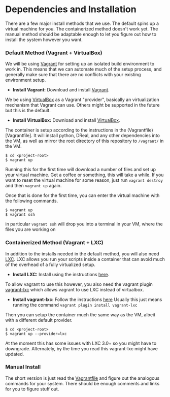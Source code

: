 # Dependencies and Installation

There are a few major install methods that we use.
The default spins up a virtual machine for you.
The containerized method doesn't work yet. 
The manual method should be adaptable enough to let you figure out how to 
install the system however you want. 

### Default Method (Vagrant + VirtualBox) 

We will be using [Vagrant](https://www.vagrantup.com/) for setting up an 
isolated build environment to work in. This means that we can automate much 
of the setup process, and generally make sure that there are no conflicts with 
your existing environment setup. 

  - **Install Vagrant:** Download and install 
    [Vagrant](https://www.vagrantup.com/downloads.html).
    
We be using [VirtualBox](https://www.virtualbox.org) as a Vagrant "provider", 
basically an virtualization mechanism that Vagrant can use. 
Others might be supported in the future but this is the default. 

  - **Install VirtualBox:** Download and install 
    [VirtualBox](https://www.virtualbox.org/wiki/Downloads).

The container is setup according to the instructions in the 
(Vagrantfile)[Vagrantfile]. 
It will install python, DReal, and any other dependencies into the VM, as well
as mirror the root directory of this repository to `/vagrant/` in the VM. 

    $ cd <project-root> 
    $ vagrant up
    
Running this for the first time will download a number of files and set up your
virtual machine. 
Get a coffee or something, this will take a while. 
If you want to reset the virtual machine for some reason, just run 
`vagrant destroy` and then `vagrant up` again. 

Once that is done for the first time, you can enter the virtual machine with 
the following commands. 

    $ vagrant up
    $ vagrant ssh

in particular `vagrant ssh` will drop you into a terminal in your VM, where the
files you are working on 


### Containerized Method (Vagrant + LXC) 

In addition to the installs needed in the default method, you will also need 
[LXC](https://linuxcontainers.org/lxc/).
LXC allows you run your scripts inside a container that can avoid much of the 
overhead of a fully virtualized setup.

  - **Install LXC:** Install using the instructions 
    [here](https://linuxcontainers.org/lxc/getting-started/).
    
To allow vagrant to use this however, you also need the vagrant plugin
[vagrant-lxc](https://github.com/fgrehm/vagrant-lxc) which allows vagrant to
use LXC instead of virtualbox. 

  - **Install vagrant-lxc:** Follow the instructions 
    [here](https://github.com/fgrehm/vagrant-lxc)
    Usually this just means running the command 
    `vagrant plugin install vagrant-lxc`

Then you can setup the container much the same way as the VM, albeit with a 
different default provider. 

    $ cd <project-root> 
    $ vagrant up --provider=lxc

At the moment this has some issues with LXC 3.0+ so you might have to downgrade.
Alternately, by the time you read this vagrant-lxc might have updated. 

### Manual Install

The short version is just read the [Vagrantfile](../Vagrantfile) and figure out the
analogous commands for your system.
There should be enough comments and links for you to figure stuff out. 

